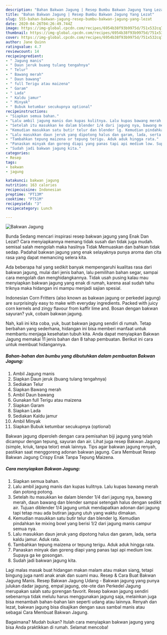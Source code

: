 ```yaml
---
description: "Bahan Bakwan Jagung | Resep Bumbu Bakwan Jagung Yang Lezat"
title: "Bahan Bakwan Jagung | Resep Bumbu Bakwan Jagung Yang Lezat"
slug: 555-bahan-bakwan-jagung-resep-bumbu-bakwan-jagung-yang-lezat
date: 2020-04-26T04:26:49.744Z
image: https://img-global.cpcdn.com/recipes/6954b38f93b9975d/751x532cq70/bakwan-jagung-foto-resep-utama.jpg
thumbnail: https://img-global.cpcdn.com/recipes/6954b38f93b9975d/751x532cq70/bakwan-jagung-foto-resep-utama.jpg
cover: https://img-global.cpcdn.com/recipes/6954b38f93b9975d/751x532cq70/bakwan-jagung-foto-resep-utama.jpg
author: Jane Quinn
ratingvalue: 4.7
reviewcount: 14
recipeingredient:
- " Jagung manis"
- " Daun jeruk buang tulang tengahnya"
- " Telur"
- " Bawang merah"
- " Daun bawang"
- " full Terigu atau maizena"
- " Garam"
- " Lada"
- " Kaldu jamur"
- " Minyak"
- " Bubuk ketumbar secukupnya optional"
recipeinstructions:
- "Siapkan semua bahan."
- "Lalu ambil jagung manis dan kupas kulitnya. Lalu kupas bawang merah dan potong potong."
- "Setelah itu masukkan ke dalam blender 1/4 dari jagung nya, bawang merah, daun bawang dan blender sampai setengah halus dengan sedikit air. Tujuan diblender 1/4 jagung untuk mendapatkan adonan dari jagung tapi tetap mau ada butiran jagung utuh yang waktu dimakan."
- "Kemudian masukkan satu butir telur dan blender lg. Kemudian pindahkan ke mixing bowl yang berisi 1/2 dari jagung manis campur semua nya."
- "Lalu masukkan daun jeruk yang dipotong halus dan garam, lada, serta kaldu jamur. Aduk rata."
- "Tambahkan tepung maizena or tepung terigu. Aduk aduk hingga rata."
- "Panaskan minyak dan goreng diapi yang panas tapi api medium low. Supaya ga ke gosongan."
- "Sudah jadi bakwan jagung kita."
categories:
- Resep
tags:
- bakwan
- jagung

katakunci: bakwan jagung 
nutrition: 163 calories
recipecuisine: Indonesian
preptime: "PT13M"
cooktime: "PT51M"
recipeyield: "3"
recipecategory: Lunch

---
```



![Bakwan Jagung](https://img-global.cpcdn.com/recipes/6954b38f93b9975d/751x532cq70/bakwan-jagung-foto-resep-utama.jpg)

Bunda Sedang mencari inspirasi resep bakwan jagung yang Enak Dan Lezat? Cara menyiapkannya memang tidak susah dan tidak juga mudah. semisal salah mengolah maka hasilnya Tidak Memuaskan dan bahkan tidak sedap. Padahal bakwan jagung yang enak selayaknya punya aroma dan cita rasa yang dapat memancing selera kita.

Ada beberapa hal yang sedikit banyak mempengaruhi kualitas rasa dari bakwan jagung, mulai dari jenis bahan, lalu pemilihan bahan segar, sampai cara mengolah dan menghidangkannya. Tidak usah pusing kalau mau menyiapkan bakwan jagung yang enak di rumah, karena asal sudah tahu triknya maka hidangan ini mampu menjadi sajian spesial.

Indonesian Corn Fritters (also known as bakwan jagung or perkedel jagung) are surprisingly easy to make with everyday ingredients. Packed with juicy corn kernels and zingy flavour from kaffir lime and. Bosan dengan bakwan sayuran? yuk, cobain bakwan jagung.


Nah, kali ini kita coba, yuk, buat bakwan jagung sendiri di rumah. Tetap berbahan yang sederhana, hidangan ini bisa memberi manfaat untuk membantu menjaga kesehatan tubuh kita. Anda dapat menyiapkan Bakwan Jagung memakai 11 jenis bahan dan 8 tahap pembuatan. Berikut ini cara untuk membuat hidangannya.

<!--inarticleads1-->

##### Bahan-bahan dan bumbu yang dibutuhkan dalam pembuatan Bakwan Jagung:

1. Ambil  Jagung manis
1. Siapkan  Daun jeruk (buang tulang tengahnya)
1. Sediakan  Telur
1. Siapkan  Bawang merah
1. Ambil  Daun bawang
1. Gunakan  full Terigu atau maizena
1. Siapkan  Garam
1. Siapkan  Lada
1. Sediakan  Kaldu jamur
1. Ambil  Minyak
1. Siapkan  Bubuk ketumbar secukupnya (optional)


Bakwan jagung diperoleh dengan cara pemisahan biji jagung yang telah dicampur dengan tepung, sayuran dan air. Lihat juga resep Bakwan Jagung (simple, kriuk, tanpa telor) enak lainnya. Tips agar bakwan jagung renyah, pastikan saat menggoreng adonan bakwan jagung. Cara Membuat Resep Bakwan Jagung Crispy Enak Tanpa Tepung Maizena. 

<!--inarticleads2-->

##### Cara menyiapkan Bakwan Jagung:

1. Siapkan semua bahan.
1. Lalu ambil jagung manis dan kupas kulitnya. Lalu kupas bawang merah dan potong potong.
1. Setelah itu masukkan ke dalam blender 1/4 dari jagung nya, bawang merah, daun bawang dan blender sampai setengah halus dengan sedikit air. Tujuan diblender 1/4 jagung untuk mendapatkan adonan dari jagung tapi tetap mau ada butiran jagung utuh yang waktu dimakan.
1. Kemudian masukkan satu butir telur dan blender lg. Kemudian pindahkan ke mixing bowl yang berisi 1/2 dari jagung manis campur semua nya.
1. Lalu masukkan daun jeruk yang dipotong halus dan garam, lada, serta kaldu jamur. Aduk rata.
1. Tambahkan tepung maizena or tepung terigu. Aduk aduk hingga rata.
1. Panaskan minyak dan goreng diapi yang panas tapi api medium low. Supaya ga ke gosongan.
1. Sudah jadi bakwan jagung kita.


Lagi malas masak buat hidangan makan malam atau makan siang, tetapi bingung juga nanti anak anak dan suami mau. Resep &amp; Cara Buat Bakwan Jagung Manis. Resep Bakwan Jagung Udang - Bakwan jagung yang punya julukan dadar jagung, empal jagung, ote-ote dan Perkedel Jagung merupakan salah satu gorengan favorit. Resep bakwan jagung sendiri sebenarnya tidak melulu harus menggunakan jagung saja, melainkan juga bisa menambah bahan-bahan lain seperti udang atau lainnya. Renyah dan lezat, bakwan jagung bisa disajikan dengan saus sambal manis atau sebagai Cara Membuat Bakwan Jagung. 

Bagaimana? Mudah bukan? Itulah cara menyiapkan bakwan jagung yang bisa Anda praktikkan di rumah. Selamat mencoba!

